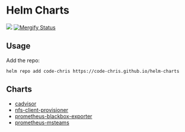 # Helm Charts

[![](https://github.com/code-chris/helm-charts/workflows/Release%20Charts/badge.svg?branch=master)](https://github.com/code-chris/helm-charts/actions)
[![Mergify Status][mergify-status]][mergify]

[mergify]: https://mergify.io
[mergify-status]: https://img.shields.io/endpoint.svg?url=https://gh.mergify.io/badges/code-chris/helm-charts&style=flat-square

## Usage

Add the repo:

```
helm repo add code-chris https://code-chris.github.io/helm-charts
```

## Charts

- [cadvisor](https://github.com/code-chris/helm-charts/tree/master/charts/cadvisor)
- [nfs-client-provisioner](https://github.com/code-chris/helm-charts/tree/master/charts/nfs-client-provisioner)
- [prometheus-blackbox-exporter](https://github.com/code-chris/helm-charts/tree/master/charts/prometheus-blackbox-exporter)
- [prometheus-msteams](https://github.com/code-chris/helm-charts/tree/master/charts/prometheus-msteams)
